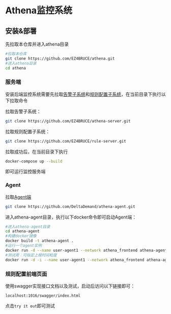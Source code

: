 # Athena监控系统



## 安装&部署

先拉取本仓库并进入athena目录

```bash
#拉取本仓库
git clone https://github.com/EZ4BRUCE/athena.git
#进入athena目录
cd athena
```



### 服务端

安装后端监控系统需要先拉取[告警子系统](https://github.com/EZ4BRUCE/athena-server)和[规则配置子系统](https://github.com/EZ4BRUCE/rule-server)，在当前目录下执行以下拉取命令

拉取告警子系统：

```bash
git clone https://github.com/EZ4BRUCE/athena-server.git
```

拉取规则配置子系统：

```bash
git clone https://github.com/EZ4BRUCE/rule-server.git
```

拉取成功后，在当前目录下执行

```bash
docker-compose up --build
```

即可运行监控服务端



### Agent

拉取[Agent端](https://github.com/DeltaDemand/athena-agent)

```bash
git clone https://github.com/DeltaDemand/athena-agent.git
```

进入athena-agent目录，执行以下docker命令即可启动Agent端：

```bash
#进入athena-agent目录
cd athena-agent
#构建docker镜像
docker build -t athena-agent .
#运行一个agent实例
docker run -d --name user-agent1 --network athena_frontend athena-agent
#测试用：可指定上报时间粒度
docker run -d -i --name user-agent1 --network athena_frontend athena-agent -aggregationTime=5 -checkAlive=30 -cpuR=10 -memR=10 -diskR=10
```



### 规则配置前端页面

使用swagger实现接口文档以及测试，启动后访问以下链接即可：

```
localhost:1016/swagger/index.html
```

点击`try it out`即可测试
